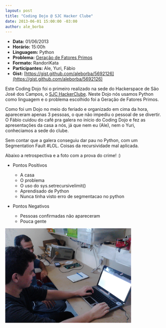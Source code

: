 ```yaml
--- 
layout: post
title: "Coding Dojo @ SJC Hacker Clube"
date: 2013-06-01 15:00:00 -03:00
author: ale_borba
---
```

+ **Data:** 01/06/2013
+ **Horário:** 15:00h
+ **Linguagem:** Python
+ **Problema:** [Geração de Fatores Primos](http://dojopuzzles.com/problemas/exibe/geracao-de-fatores-primos/)
+ **Formato:** RandoriKata
+ **Participantes:** Ale, Yuri, Fábio
+ **Gist:** [https://gist.github.com/aleborba/5692126](https://gist.github.com/aleborba/5692126)

Este Coding Dojo foi o primeiro realizado na sede do Hackerspace de São José dos Campos, o [SJC HackerClube](http://sjchackerclube.com.br/). Neste Dojo nós usamos Python como linguagem e o problema escolhido foi a Geração de Fatores Primos.

Como foi um Dojo no meio do feriado e organizado em cima da hora, apareceram apenas 3 pessoas, o que não impediu o pessoal de se divertir. O Fábio cuidou do café pra galera no início do Coding Dojo e fez as apresentações da casa a nós, já que nem eu (Ale), nem o Yuri, conheciamos a sede do clube.

Sem contar que a galera conseguiu dar pau no Python, com um Segmentation Fault #LOL. Coisas da recursividade mal aplicada. 

Abaixo a retrospectiva e a foto com a prova do crime! :)

+ Pontos Positivos
    + A casa
    + O problema
    + O uso do sys.setrecursivelimit()
    + Aprendisado de Python
    + Nunca tinha visto erro de segmentacao no python

+ Pontos Negativos
    + Pessoas confirmadas não apareceram
    + Pouca gente

<img src="/wp-content/uploads/2013/06/sjchackerclube1.jpg" alt="Let's Dojo!" title="Let's Dojo!" width="400" heigh="200" />